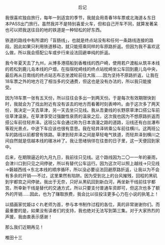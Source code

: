 <p align="center">后记</p>

我很喜欢独自旅行，每年一到适宜的季节，我就会用青春18车票或北海道＆东日本PASS出门旅行。虽然我并不是特别喜爱火车，但和自己开车不同，就算发著呆也可以把我送往目的地的铁道是一种轻松的好东西。

铁道的路线中有所谓的「盲肠线」，也就是终点站没有和任何一条路线连接的路段。因此如果只利用铁道移动，就只能搭乘同样的车原路折返。但因为我不喜欢这么做，所以我会搭配公车或步行来设法回避单纯的折返。

我今年夏天去了九州，从博多港搭船到香椎线的西户崎，使用若户渡船从筑丰本线的若松到鹿儿岛本线的户畑，在指宿枕崎线的终点站枕崎坐公车回到鹿儿岛中央，最后再从日南线的终点站志布志坐渡轮前往大阪……因为坚持不原路折返，让我在18车票之外的地方花了相当多的交通费，但这也是没有办法的，所以我只能接受。

因为18车票一张有五天份，所以往往会多出一到两天份。于是每次有效期限快到时，我就会为了找出附近有没有该去的地方而看著时刻表呻吟。由于这次多了两天份，我决定一天去草津，另一天去坐只见线。我从吾妻线的长野原草津口搭公车前往草津温泉。在草津享受过强酸性泉质的温泉之后，这次我也因为不想原路折返而搭公车前往轻井泽。这班公车会通过称为日本浪漫之路的道路，沿线还有白丝瀑布等观光景点，中途下车应该也很有意思。我在轻井泽转乘公车前往横川。这两班公车的路线以前都曾有铁路。草津到轻井泽之间是草轻电气铁道，而轻井泽到横川之间自然就是信越本线的碓冰峠了。我让思绪徜徉在往昔的日子里，这一天便回到家中。

后来，在期限逼近的九月九日，我前往只见线。这个路线因为二〇一一年的豪雨，会津川口到只见之间停驶，所以有替代公车运行。因为这次可以照上越线→只见线→磐越西线→东北本线的顺序循环，所以没必要设法回避原路折返，让我以为不会有多余的开销──不过，这里果然有陷阱。因为受到北上的台风摧残，回程的黑矶到宇都宫之间停驶。我出于无奈，只好从黑矶回到新白河，再坐新干线前往宇都宫。所幸新干线是替代的交通方式，所以只要支付普通车资即可，但这次也多了额外的开销……因此，也为了赚取旅费，我会比以往投注更多心力在小说的执笔上！

以插画家忧姫はぐれ老师为首，参与本书制作过程的各位，真的非常谢谢你们。而最重要的是，如果没有读者们的支持，我也绝对无法写到第三集。对于大家热烈的声援，我由衷表示感谢！

那么我们近期再见！

椎田十三

